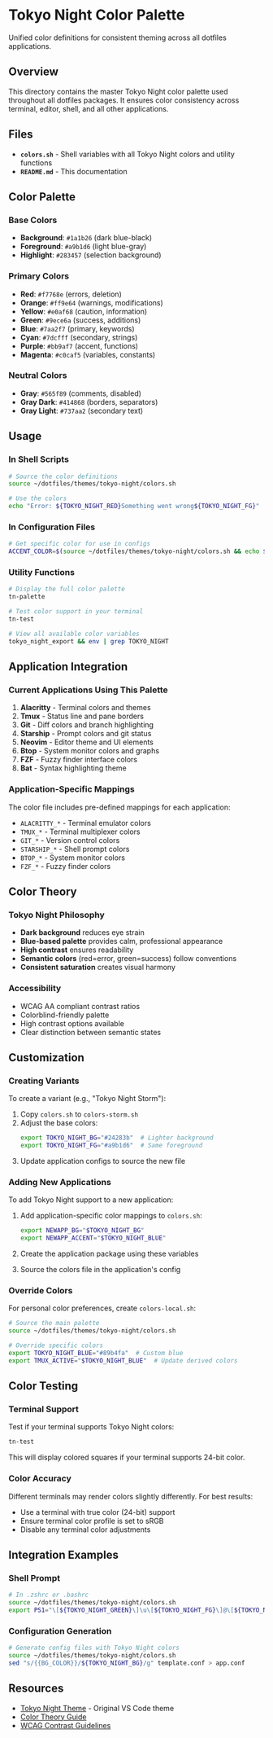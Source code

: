 # Tokyo Night Color Palette

Unified color definitions for consistent theming across all dotfiles applications.

## Overview

This directory contains the master Tokyo Night color palette used throughout all dotfiles packages. It ensures color consistency across terminal, editor, shell, and all other applications.

## Files

- **`colors.sh`** - Shell variables with all Tokyo Night colors and utility functions
- **`README.md`** - This documentation

## Color Palette

### Base Colors
- **Background**: `#1a1b26` (dark blue-black)
- **Foreground**: `#a9b1d6` (light blue-gray)
- **Highlight**: `#283457` (selection background)

### Primary Colors
- **Red**: `#f7768e` (errors, deletion)
- **Orange**: `#ff9e64` (warnings, modifications)
- **Yellow**: `#e0af68` (caution, information)
- **Green**: `#9ece6a` (success, additions)
- **Blue**: `#7aa2f7` (primary, keywords)
- **Cyan**: `#7dcfff` (secondary, strings)
- **Purple**: `#bb9af7` (accent, functions)
- **Magenta**: `#c0caf5` (variables, constants)

### Neutral Colors
- **Gray**: `#565f89` (comments, disabled)
- **Gray Dark**: `#414868` (borders, separators)
- **Gray Light**: `#737aa2` (secondary text)

## Usage

### In Shell Scripts
```bash
# Source the color definitions
source ~/dotfiles/themes/tokyo-night/colors.sh

# Use the colors
echo "Error: ${TOKYO_NIGHT_RED}Something went wrong${TOKYO_NIGHT_FG}"
```

### In Configuration Files
```bash
# Get specific color for use in configs
ACCENT_COLOR=$(source ~/dotfiles/themes/tokyo-night/colors.sh && echo $TOKYO_NIGHT_BLUE)
```

### Utility Functions
```bash
# Display the full color palette
tn-palette

# Test color support in your terminal
tn-test

# View all available color variables
tokyo_night_export && env | grep TOKYO_NIGHT
```

## Application Integration

### Current Applications Using This Palette
1. **Alacritty** - Terminal colors and themes
2. **Tmux** - Status line and pane borders
3. **Git** - Diff colors and branch highlighting
4. **Starship** - Prompt colors and git status
5. **Neovim** - Editor theme and UI elements
6. **Btop** - System monitor colors and graphs
7. **FZF** - Fuzzy finder interface colors
8. **Bat** - Syntax highlighting theme

### Application-Specific Mappings
The color file includes pre-defined mappings for each application:
- `ALACRITTY_*` - Terminal emulator colors
- `TMUX_*` - Terminal multiplexer colors
- `GIT_*` - Version control colors
- `STARSHIP_*` - Shell prompt colors
- `BTOP_*` - System monitor colors
- `FZF_*` - Fuzzy finder colors

## Color Theory

### Tokyo Night Philosophy
- **Dark background** reduces eye strain
- **Blue-based palette** provides calm, professional appearance
- **High contrast** ensures readability
- **Semantic colors** (red=error, green=success) follow conventions
- **Consistent saturation** creates visual harmony

### Accessibility
- WCAG AA compliant contrast ratios
- Colorblind-friendly palette
- High contrast options available
- Clear distinction between semantic states

## Customization

### Creating Variants
To create a variant (e.g., "Tokyo Night Storm"):

1. Copy `colors.sh` to `colors-storm.sh`
2. Adjust the base colors:
   ```bash
   export TOKYO_NIGHT_BG="#24283b"  # Lighter background
   export TOKYO_NIGHT_FG="#a9b1d6"  # Same foreground
   ```
3. Update application configs to source the new file

### Adding New Applications
To add Tokyo Night support to a new application:

1. Add application-specific color mappings to `colors.sh`:
   ```bash
   export NEWAPP_BG="$TOKYO_NIGHT_BG"
   export NEWAPP_ACCENT="$TOKYO_NIGHT_BLUE"
   ```

2. Create the application package using these variables
3. Source the colors file in the application's config

### Override Colors
For personal color preferences, create `colors-local.sh`:
```bash
# Source the main palette
source ~/dotfiles/themes/tokyo-night/colors.sh

# Override specific colors
export TOKYO_NIGHT_BLUE="#89b4fa"  # Custom blue
export TMUX_ACTIVE="$TOKYO_NIGHT_BLUE"  # Update derived colors
```

## Color Testing

### Terminal Support
Test if your terminal supports Tokyo Night colors:
```bash
tn-test
```

This will display colored squares if your terminal supports 24-bit color.

### Color Accuracy
Different terminals may render colors slightly differently. For best results:
- Use a terminal with true color (24-bit) support
- Ensure terminal color profile is set to sRGB
- Disable any terminal color adjustments

## Integration Examples

### Shell Prompt
```bash
# In .zshrc or .bashrc
source ~/dotfiles/themes/tokyo-night/colors.sh
export PS1="\[${TOKYO_NIGHT_GREEN}\]\u\[${TOKYO_NIGHT_FG}\]@\[${TOKYO_NIGHT_BLUE}\]\h\[${TOKYO_NIGHT_FG}\]:\[${TOKYO_NIGHT_CYAN}\]\w\[${TOKYO_NIGHT_FG}\]$ "
```

### Configuration Generation
```bash
# Generate config files with Tokyo Night colors
source ~/dotfiles/themes/tokyo-night/colors.sh
sed "s/{{BG_COLOR}}/${TOKYO_NIGHT_BG}/g" template.conf > app.conf
```

## Resources

- [Tokyo Night Theme](https://github.com/enkia/tokyo-night-vscode-theme) - Original VS Code theme
- [Color Theory Guide](https://en.wikipedia.org/wiki/Color_theory)
- [WCAG Contrast Guidelines](https://www.w3.org/WAI/WCAG21/Understanding/contrast-minimum.html)